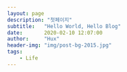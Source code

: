 ```yaml
---
layout: page
description: "첫페이지"
subtitle:   "Hello World, Hello Blog"
date:       2020-02-10 12:07:00
author:     "Hux"
header-img: "img/post-bg-2015.jpg"
tags:
    - Life
---
```

